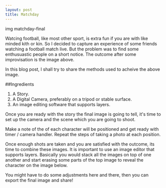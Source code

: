 ```yaml
---
layout: post
title: Matchday
---
```

img matchday-final

Watcing football, like most other sport, is extra fun if you are with like minded kith or kin. 
So I decided to capture an experience of some friends watching a football match live. 
But the problem was to find some enthusuastic people on a short notice.
The outcome after some improvisation is the image above.

In this blog post, I shall try to share the methods used to acheive the above image.

##Ingredients
  1. A Story.
  2. A Digital Camera, preferably on a tripod or stable surface.
  3. An image editing software that supports layers.

Once you are ready with the story the final image is going to tell, it's time to set up the camera and the scene which you are going to shoot.

Make a note of the of each character will be positioned and get ready with timer / camera handler. Repeat the steps of taking a photo at each position.

Once enough shots are taken and you are satisfied with the outcome, its time to combine these images. 
It is important to use an image editor that supports layers. 
Basically you would stack all the images on top of one another and start erasing some parts of the top image to reveal the character on 
the image below.

You might have to do some adjustments here and there, then you can export the final image and share!
